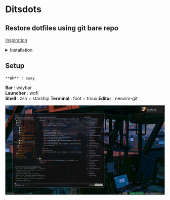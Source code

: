 # Ditsdots

## Restore dotfiles using git bare repo

[Inspiration](https://harfangk.github.io/2016/09/18/manage-dotfiles-with-a-git-bare-repository.html)

<details>
  <summary> Installation </summary>

    ```bash
      alias dfs="/usr/bin/git --git-dir $HOME/.dotfiles/ --work-tree=$HOME"
      git clone --bare git@github.com:etrnal70/ditsdots.git $HOME/.dotfiles
      dfs checkout
      dfs config --local status.showUntrackedFiles no
    ```

</details>

## Setup

    **WM** : sway

**Bar** : waybar  
**Launcher** : wofi  
**Shell** : zsh + starship
**Terminal** : foot + tmux
**Editor** : neovim-git

![Desktop](https://github.com/etrnal70/ditsdots/blob/master/pic.png)
